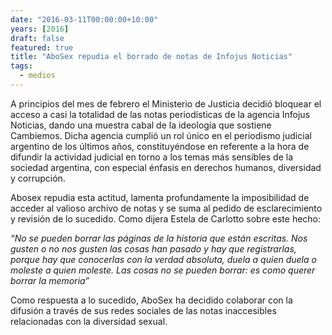 ```yaml
---
date: "2016-03-11T00:00:00+10:00"
years: [2016]
draft: false
featured: true
title: "AboSex repudia el borrado de notas de Infojus Noticias"
tags:
  - medios
---
```


A principios del mes de febrero el Ministerio de Justicia decidió bloquear el acceso a casi la totalidad de las notas periodísticas de la agencia Infojus Noticias, dando una muestra cabal de la ideología que sostiene Cambiemos. Dicha agencia cumplió un rol único en el periodismo judicial argentino de los últimos años, constituyéndose en referente a la hora de difundir la actividad judicial en torno a los temas más sensibles de la sociedad argentina, con especial énfasis en derechos humanos, diversidad y corrupción.

Abosex repudia esta actitud, lamenta profundamente la imposibilidad de acceder al valioso archivo de notas y se suma al pedido de esclarecimiento y revisión de lo sucedido. Como dijera Estela de Carlotto sobre este hecho:
 
*“No se pueden borrar las páginas de la historia que están escritas. Nos gusten o no nos gusten las cosas han pasado y hay que registrarlas, porque hay que conocerlas con la verdad absoluta, duela a quien duela o moleste a quien moleste. Las cosas no se pueden borrar: es como querer borrar la memoria”*

Como respuesta a lo sucedido, AboSex ha decidido colaborar con la difusión a través de sus redes sociales de las notas inaccesibles relacionadas con la diversidad sexual.